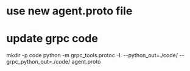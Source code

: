 # use new agent.proto file
# update grpc code
mkdir -p code
python -m grpc_tools.protoc -I. --python_out=./code/ --grpc_python_out=./code/  agent.proto
